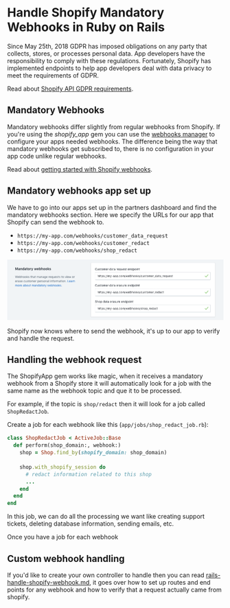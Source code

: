 # Handle Shopify Mandatory Webhooks in Ruby on Rails

Since May 25th, 2018 GDPR has imposed obligations on any party that collects, stores, or processes personal data. App developers have the responsibility to comply with these regulations. Fortunately, Shopify has implemented endpoints to help app developers deal with data privacy to meet the requirements of GDPR.

Read about [Shopify API GDPR requirements](https://help.shopify.com/en/api/guides/gdpr-resources).

## Mandatory Webhooks

Mandatory webhooks differ slightly from regular webhooks from Shopify. If you're using the *shopify_app* gem you can use the [webhooks manager](https://github.com/Shopify/shopify_app#webhooksmanager) to configure your apps needed webhooks. The difference being the way that mandatory webhooks get subscribed to, there is no configuration in your app code unlike regular webhooks.

Read about [getting started with Shopify webhooks](https://help.shopify.com/en/api/getting-started/webhooks).

## Mandatory webhooks app set up

We have to go into our apps set up in the partners dashboard and find the mandatory webhooks section. Here we specify the URLs for our app that Shopify can send the webhook to.

- `https://my-app.com/webhooks/customer_data_request`
- `https://my-app.com/webhooks/customer_redact`
- `https://my-app.com/webhooks/shop_redact`

![Shopify app set up; mandatory webhooks.](assets/mandatory-webhooks.png)

Shopify now knows where to send the webhook, it's up to our app to verify and handle the request.

## Handling the webhook request

The ShopifyApp gem works like magic, when it receives a mandatory webhook from a Shopify store it will automatically look for a job with the same name as the webhook topic and que it to be processed.

For example, if the topic is `shop/redact` then it will look for a job called `ShopRedactJob`.

Create a job for each webhook like this (`app/jobs/shop_redact_job.rb`):

```rb
class ShopRedactJob < ActiveJob::Base
  def perform(shop_domain:, webhook:)
    shop = Shop.find_by(shopify_domain: shop_domain)

    shop.with_shopify_session do
      # redact information related to this shop
      ...
    end
  end
end
```

In this job, we can do all the processing we want like creating support tickets, deleting database information, sending emails, etc.

Once you have a job for each webhook 

## Custom webhook handling

If you'd like to create your own controller to handle then you can read [rails-handle-shopify-webhook.md](), it goes over how to set up routes and end points for any webhook and how to verify that a request actually came from shopify.
